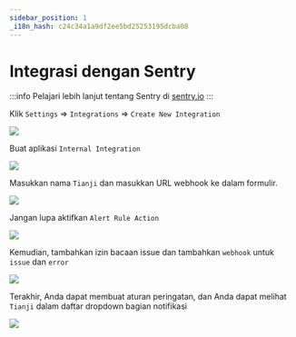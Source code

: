 ```yaml
---
sidebar_position: 1
_i18n_hash: c24c34a1a9df2ee5bd25253195dcba08
---
```

# Integrasi dengan Sentry

:::info
Pelajari lebih lanjut tentang Sentry di [sentry.io](https://sentry.io/)
:::

Klik `Settings` => `Integrations` => `Create New Integration`

![](/img/docs/sentry/sentry1.png)

Buat aplikasi `Internal Integration`

![](/img/docs/sentry/sentry2.png)

Masukkan nama `Tianji` dan masukkan URL webhook ke dalam formulir.

![](/img/docs/sentry/sentry3.png)

Jangan lupa aktifkan `Alert Rule Action`

![](/img/docs/sentry/sentry4.png)

Kemudian, tambahkan izin bacaan issue dan tambahkan `webhook` untuk `issue` dan `error`

![](/img/docs/sentry/sentry5.png)

Terakhir, Anda dapat membuat aturan peringatan, dan Anda dapat melihat `Tianji` dalam daftar dropdown bagian notifikasi

![](/img/docs/sentry/sentry6.png)
